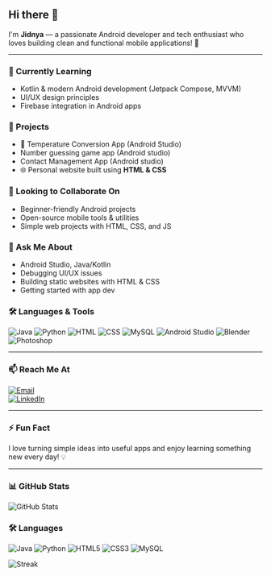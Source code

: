 ## Hi there 👋

I'm **Jidnya** — a passionate Android developer and tech enthusiast who loves building clean and functional mobile applications! 🚀

---

### 🌱 Currently Learning
- Kotlin & modern Android development (Jetpack Compose, MVVM)
- UI/UX design principles
- Firebase integration in Android apps

### 🔭 Projects
- 📱 Temperature Conversion App (Android Studio)
- Number guessing game app (Android studio)
- Contact Management App (Android studio)
- 🌐 Personal website built using **HTML & CSS**

### 🤝 Looking to Collaborate On
- Beginner-friendly Android projects
- Open-source mobile tools & utilities
- Simple web projects with HTML, CSS, and JS

### 💬 Ask Me About
- Android Studio, Java/Kotlin
- Debugging UI/UX issues
- Building static websites with HTML & CSS
- Getting started with app dev

### 🛠️ Languages & Tools
![Java](https://img.shields.io/badge/Java-007396?style=flat&logo=java&logoColor=white)
![Python](https://img.shields.io/badge/Python-3776AB?style=flat&logo=python&logoColor=white)
![HTML](https://img.shields.io/badge/HTML5-E34F26?style=flat&logo=html5&logoColor=white)
![CSS](https://img.shields.io/badge/CSS3-1572B6?style=flat&logo=css3&logoColor=white)
![MySQL](https://img.shields.io/badge/MySQL-4479A1?style=flat&logo=mysql&logoColor=white)
![Android Studio](https://img.shields.io/badge/Android%20Studio-3DDC84?style=flat&logo=android-studio&logoColor=white)
![Blender](https://img.shields.io/badge/Blender-F5792A?style=flat&logo=blender&logoColor=white)
![Photoshop](https://img.shields.io/badge/Adobe%20Photoshop-31A8FF?style=flat&logo=adobe-photoshop&logoColor=white)


---

### 📫 Reach Me At
[![Email](https://img.shields.io/badge/Email-D14836?style=flat&logo=gmail&logoColor=white)](mailto:deorukhkarjidnya@gmail.com)  
[![LinkedIn](https://img.shields.io/badge/LinkedIn-blue?style=flat&logo=linkedin&logoColor=white)](https://www.linkedin.com/in/jidnya-deorukhkar-24a259335/)

---

### ⚡ Fun Fact
I love turning simple ideas into useful apps and enjoy learning something new every day! 💡

---

### 📊 GitHub Stats
![GitHub Stats](https://github-readme-stats.vercel.app/api?username=jidnya-bit&show_icons=true&theme=radical)  
### 🛠️ Languages
![Java](https://img.shields.io/badge/Java-007396?style=flat&logo=java&logoColor=white)
![Python](https://img.shields.io/badge/Python-3776AB?style=flat&logo=python&logoColor=white)
![HTML5](https://img.shields.io/badge/HTML5-E34F26?style=flat&logo=html5&logoColor=white)
![CSS3](https://img.shields.io/badge/CSS3-1572B6?style=flat&logo=css3&logoColor=white)
![MySQL](https://img.shields.io/badge/MySQL-4479A1?style=flat&logo=mysql&logoColor=white)
  
![Streak](https://streak-stats.demolab.com?user=jidnya-bit&theme=radical)
